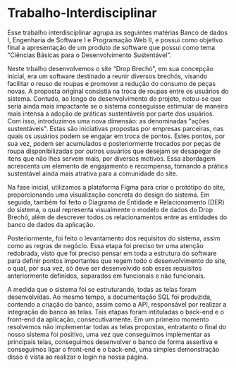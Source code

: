 # Trabalho-Interdisciplinar

Esse trabalho interdisciplinar agrupa as seguintes matérias Banco de dados I, Engenharia de Software I e Programação Web II, e possui como objetivo final a apresentação de um produto de software que possui como tema “Ciências Básicas para o Desenvolvimento Sustentável”.

Neste trbalho desenvolvemos o site “Drop Brechó”, em sua concepção inicial, era um software destinado a reunir diversos brechós, visando facilitar o reuso de roupas e promover a redução do consumo de peças novas. A proposta original consistia na troca de roupas entre os usuários do sistema. Contudo, ao longo do desenvolvimento do projeto, notou-se que seria ainda mais impactante se o sistema conseguisse estimular de maneira mais intensa a adoção de práticas sustentáveis por parte dos usuários. Com isso, introduzimos uma nova dimensão: as denominadas "ações sustentáveis". Estas são iniciativas propostas por empresas parceiras, nas quais os usuários podem se engajar em troca de pontos. Estes pontos, por sua vez, podem ser acumulados e posteriormente trocados por peças de roupa disponibilizadas por outros usuários que desejam se desapegar de itens que não lhes servem mais, por diversos motivos. Essa abordagem acrescenta um elemento de engajamento e recompensa, tornando a prática sustentável ainda mais atrativa para a comunidade do site. 

Na fase inicial, utilizamos a plataforma Figma para criar o protótipo do site, proporcionando uma visualização concreta do design do sistema. Em seguida, também foi feito o Diagrama de Entidade e Relacionamento (DER) do sistema, o qual representa visualmente o modelo de dados do Drop Brechó, além de descrever todos os relacionamentos entre as entidades do banco de dados da aplicação. 

Posteriormente, foi feito o levantamento dos requisitos do sistema, assim como as regras de negócio. Essa etapa foi preciso ter uma atenção redobrada, visto que foi preciso pensar em toda a estrutura do software para definir pontos importantes que regem todo o desenvolvimento do site, o qual, por sua vez, só deve ser desenvolvido sob esses requisitos anteriormente definidos, separados em funcionais e não funcionais. 

A medida que o sistema foi se estruturando, todas as telas foram desenvolvidas. Ao mesmo tempo, a documentação SQL foi produzida, contendo a criação do banco, assim como a API, responsável por realizar a integração do banco às telas. Tais etapas foram intituladas o back-end e o front-end da aplicação, consecutivamente. Em um primeiro momento resolvemos não implementar todas as telas propostas, entratanto o final do nosso sistema foi positivo, uma vez que conseguimos implementar as principais telas, conseguimos desenvolver o banco de forma assertiva e conseguimos ligar o front-end e o back-end, uma simples demonstração disso é vista ao realizar o login na nossa página.

